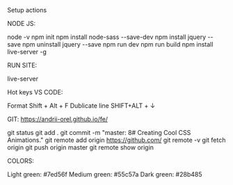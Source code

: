 Setup actions


NODE JS:

node -v
npm init
npm install node-sass --save-dev
npm install jquery --save
npm uninstall jquery --save
npm run dev
npm run build
npm install live-server -g

RUN SITE:

live-server

Hot keys VS CODE:

Format Shift + Alt + F
Dublicate line SHIFT+ALT + ↓

GIT: https://andrii-orel.github.io/fe/

git status
git add .
git commit -m "master: 8# Creating Cool CSS Animations."
git remote add origin https://github.com/
git remote -v
git fetch origin
git push origin master
git remote show origin

COLORS:

Light green: #7ed56f
Medium green: #55c57a
Dark green: #28b485